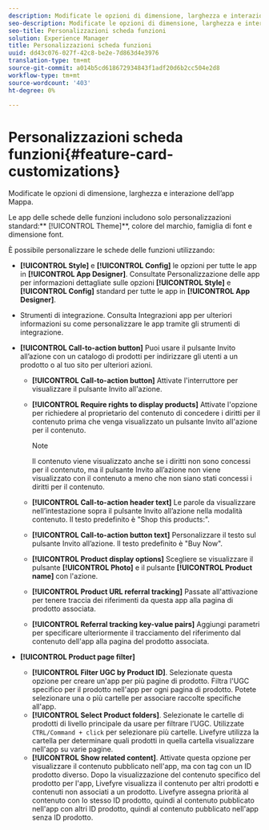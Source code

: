 ```yaml
---
description: Modificate le opzioni di dimensione, larghezza e interazione dell’app Mappa.
seo-description: Modificate le opzioni di dimensione, larghezza e interazione dell’app Mappa.
seo-title: Personalizzazioni scheda funzioni
solution: Experience Manager
title: Personalizzazioni scheda funzioni
uuid: dd43c076-027f-42c8-be2e-7d863d4e3976
translation-type: tm+mt
source-git-commit: a014b5cd618672934843f1adf20d6b2cc504e2d8
workflow-type: tm+mt
source-wordcount: '403'
ht-degree: 0%

---
```



# Personalizzazioni scheda funzioni{#feature-card-customizations}

Modificate le opzioni di dimensione, larghezza e interazione dell’app Mappa.

<!-- 
r_feature_card_customization.dita
 -->

Le app delle schede delle funzioni includono solo personalizzazioni standard:** [!UICONTROL Theme]**, colore del marchio, famiglia di font e dimensione font.

È possibile personalizzare le schede delle funzioni utilizzando:

* **[!UICONTROL Style]** e  **[!UICONTROL Config]** le opzioni per tutte le app in  **[!UICONTROL App Designer]**. Consultate Personalizzazione delle app per informazioni dettagliate sulle opzioni **[!UICONTROL Style]** e **[!UICONTROL Config]** standard per tutte le app in **[!UICONTROL App Designer]**.

* Strumenti di integrazione. Consulta Integrazioni app per ulteriori informazioni su come personalizzare le app tramite gli strumenti di integrazione.
* **[!UICONTROL Call-to-action button]** Puoi usare il pulsante Invito all’azione con un catalogo di prodotti per indirizzare gli utenti a un prodotto o al tuo sito per ulteriori azioni.

   * **[!UICONTROL Call-to-action button]** Attivate l&#39;interruttore per visualizzare il pulsante Invito all&#39;azione.
   * **[!UICONTROL Require rights to display products]** Attivate l&#39;opzione per richiedere al proprietario del contenuto di concedere i diritti per il contenuto prima che venga visualizzato un pulsante Invito all&#39;azione per il contenuto.

      >[!NOTE]
      >
      >Il contenuto viene visualizzato anche se i diritti non sono concessi per il contenuto, ma il pulsante Invito all’azione non viene visualizzato con il contenuto a meno che non siano stati concessi i diritti per il contenuto.

   * **[!UICONTROL Call-to-action header text]** Le parole da visualizzare nell’intestazione sopra il pulsante Invito all’azione nella modalità contenuto. Il testo predefinito è &quot;Shop this products:&quot;.
   * **[!UICONTROL Call-to-action button text]** Personalizzare il testo sul pulsante Invito all’azione. Il testo predefinito è &quot;Buy Now&quot;.
   * **[!UICONTROL Product display options]** Scegliere se visualizzare il pulsante  **[!UICONTROL Photo]** e il pulsante  **[!UICONTROL Product name]** con l&#39;azione.
   * **[!UICONTROL Product URL referral tracking]** Passate all&#39;attivazione per tenere traccia dei riferimenti da questa app alla pagina di prodotto associata.
   * **[!UICONTROL Referral tracking key-value pairs]** Aggiungi parametri per specificare ulteriormente il tracciamento del riferimento dal contenuto dell&#39;app alla pagina del prodotto associata.

* **[!UICONTROL Product page filter]**

   * **[!UICONTROL Filter UGC by Product ID]**. Selezionate questa opzione per creare un&#39;app per più pagine di prodotto. Filtra l&#39;UGC specifico per il prodotto nell&#39;app per ogni pagina di prodotto. Potete selezionare una o più cartelle per associare raccolte specifiche all&#39;app.
   * **[!UICONTROL Select Product folders]**. Selezionate le cartelle di prodotti di livello principale da usare per filtrare l’UGC. Utilizzate `CTRL/Command + click` per selezionare più cartelle. Livefyre utilizza la cartella per determinare quali prodotti in quella cartella visualizzare nell&#39;app su varie pagine.
   * **[!UICONTROL Show related content]**. Attivate questa opzione per visualizzare il contenuto pubblicato nell&#39;app, ma con tag con un ID prodotto diverso. Dopo la visualizzazione del contenuto specifico del prodotto per l&#39;app, Livefyre visualizza il contenuto per altri prodotti e contenuti non associati a un prodotto. Livefyre assegna priorità al contenuto con lo stesso ID prodotto, quindi al contenuto pubblicato nell&#39;app con altri ID prodotto, quindi al contenuto pubblicato nell&#39;app senza ID prodotto.

